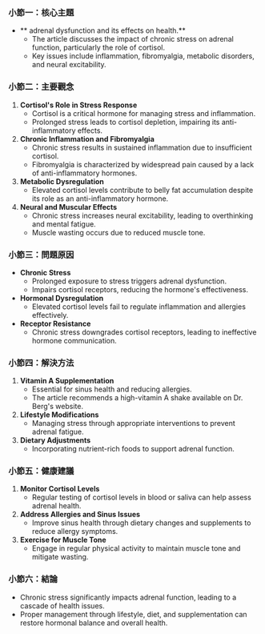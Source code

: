 ### 小節一：核心主題
- ** adrenal dysfunction and its effects on health.**
  - The article discusses the impact of chronic stress on adrenal function, particularly the role of cortisol.
  - Key issues include inflammation, fibromyalgia, metabolic disorders, and neural excitability.

### 小節二：主要觀念
1. **Cortisol's Role in Stress Response**
   - Cortisol is a critical hormone for managing stress and inflammation.
   - Prolonged stress leads to cortisol depletion, impairing its anti-inflammatory effects.
2. **Chronic Inflammation and Fibromyalgia**
   - Chronic stress results in sustained inflammation due to insufficient cortisol.
   - Fibromyalgia is characterized by widespread pain caused by a lack of anti-inflammatory hormones.
3. **Metabolic Dysregulation**
   - Elevated cortisol levels contribute to belly fat accumulation despite its role as an anti-inflammatory hormone.
4. **Neural and Muscular Effects**
   - Chronic stress increases neural excitability, leading to overthinking and mental fatigue.
   - Muscle wasting occurs due to reduced muscle tone.

### 小節三：問題原因
- **Chronic Stress**
  - Prolonged exposure to stress triggers adrenal dysfunction.
  - Impairs cortisol receptors, reducing the hormone's effectiveness.
- **Hormonal Dysregulation**
  - Elevated cortisol levels fail to regulate inflammation and allergies effectively.
- **Receptor Resistance**
  - Chronic stress downgrades cortisol receptors, leading to ineffective hormone communication.

### 小節四：解決方法
1. **Vitamin A Supplementation**
   - Essential for sinus health and reducing allergies.
   - The article recommends a high-vitamin A shake available on Dr. Berg's website.
2. **Lifestyle Modifications**
   - Managing stress through appropriate interventions to prevent adrenal fatigue.
3. **Dietary Adjustments**
   - Incorporating nutrient-rich foods to support adrenal function.

### 小節五：健康建議
1. **Monitor Cortisol Levels**
   - Regular testing of cortisol levels in blood or saliva can help assess adrenal health.
2. **Address Allergies and Sinus Issues**
   - Improve sinus health through dietary changes and supplements to reduce allergy symptoms.
3. **Exercise for Muscle Tone**
   - Engage in regular physical activity to maintain muscle tone and mitigate wasting.

### 小節六：結論
- Chronic stress significantly impacts adrenal function, leading to a cascade of health issues.
- Proper management through lifestyle, diet, and supplementation can restore hormonal balance and overall health.